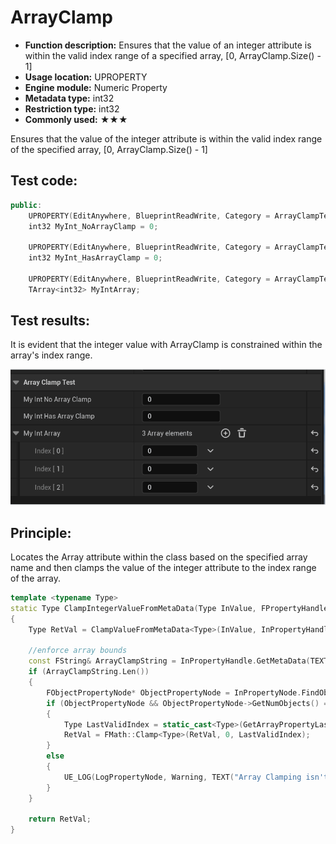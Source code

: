# ArrayClamp

- **Function description:** Ensures that the value of an integer attribute is within the valid index range of a specified array, [0, ArrayClamp.Size() - 1]
- **Usage location:** UPROPERTY
- **Engine module:** Numeric Property
- **Metadata type:** int32
- **Restriction type:** int32
- **Commonly used:** ★★★

Ensures that the value of the integer attribute is within the valid index range of the specified array, [0, ArrayClamp.Size() - 1]

## Test code:

```cpp
public:
	UPROPERTY(EditAnywhere, BlueprintReadWrite, Category = ArrayClampTest)
	int32 MyInt_NoArrayClamp = 0;

	UPROPERTY(EditAnywhere, BlueprintReadWrite, Category = ArrayClampTest, meta = (ArrayClamp = "MyIntArray"))
	int32 MyInt_HasArrayClamp = 0;

	UPROPERTY(EditAnywhere, BlueprintReadWrite, Category = ArrayClampTest)
	TArray<int32> MyIntArray;
```

## Test results:

It is evident that the integer value with ArrayClamp is constrained within the array's index range.

![ArrayClamp](ArrayClamp.gif)

## Principle:

Locates the Array attribute within the class based on the specified array name and then clamps the value of the integer attribute to the index range of the array.

```cpp
template <typename Type>
static Type ClampIntegerValueFromMetaData(Type InValue, FPropertyHandleBase& InPropertyHandle, FPropertyNode& InPropertyNode)
{
	Type RetVal = ClampValueFromMetaData<Type>(InValue, InPropertyHandle);

	//enforce array bounds
	const FString& ArrayClampString = InPropertyHandle.GetMetaData(TEXT("ArrayClamp"));
	if (ArrayClampString.Len())
	{
		FObjectPropertyNode* ObjectPropertyNode = InPropertyNode.FindObjectItemParent();
		if (ObjectPropertyNode && ObjectPropertyNode->GetNumObjects() == 1)
		{
			Type LastValidIndex = static_cast<Type>(GetArrayPropertyLastValidIndex(ObjectPropertyNode, ArrayClampString));
			RetVal = FMath::Clamp<Type>(RetVal, 0, LastValidIndex);
		}
		else
		{
			UE_LOG(LogPropertyNode, Warning, TEXT("Array Clamping isn't supported in multi-select (Param Name: %s)"), *InPropertyHandle.GetProperty()->GetName());
		}
	}

	return RetVal;
}
```
